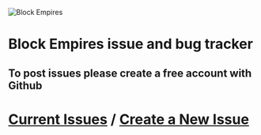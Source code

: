 ![Block Empires](img/logo.png)
# Block Empires issue and bug tracker
## To post issues please create a free account with Github
# [Current Issues](https://github.com/block-empires/issue-tracker/issues) / [Create a New Issue](https://github.com/block-empires/issue-tracker/issues/new/choose)
